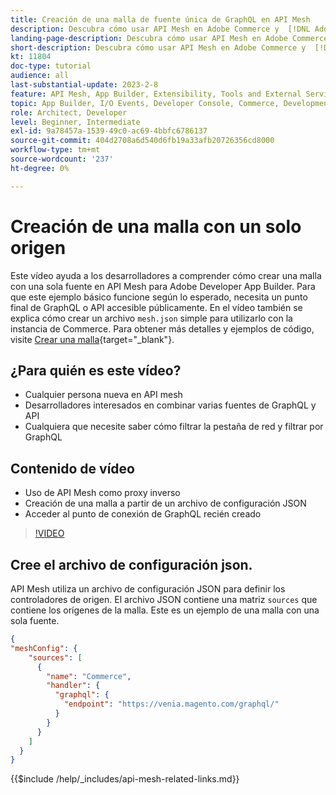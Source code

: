 ```yaml
---
title: Creación de una malla de fuente única de GraphQL en API Mesh
description: Descubra cómo usar API Mesh en Adobe Commerce y  [!DNL Adobe App Builder]. Aprenda a crear una malla que tenga una fuente.
landing-page-description: Descubra cómo usar API Mesh en Adobe Commerce y  [!DNL Adobe App Builder]. Aprenda a crear una malla que tenga una fuente.
short-description: Descubra cómo usar API Mesh en Adobe Commerce y  [!DNL Adobe App Builder]. Aprenda a crear una malla que tenga una fuente.
kt: 11804
doc-type: tutorial
audience: all
last-substantial-update: 2023-2-8
feature: API Mesh, App Builder, Extensibility, Tools and External Services, Backend Development
topic: App Builder, I/O Events, Developer Console, Commerce, Development, Integrations
role: Architect, Developer
level: Beginner, Intermediate
exl-id: 9a78457a-1539-49c0-ac69-4bbfc6786137
source-git-commit: 404d2708a6d540d6fb19a33afb20726356cd8000
workflow-type: tm+mt
source-wordcount: '237'
ht-degree: 0%

---
```


# Creación de una malla con un solo origen

Este vídeo ayuda a los desarrolladores a comprender cómo crear una malla con una sola fuente en API Mesh para Adobe Developer App Builder. Para que este ejemplo básico funcione según lo esperado, necesita un punto final de GraphQL o API accesible públicamente. En el vídeo también se explica cómo crear un archivo `mesh.json` simple para utilizarlo con la instancia de Commerce. Para obtener más detalles y ejemplos de código, visite [Crear una malla](https://developer.adobe.com/graphql-mesh-gateway/gateway/create-mesh/#create-a-mesh-1){target="_blank"}.

## ¿Para quién es este vídeo?

* Cualquier persona nueva en API mesh
* Desarrolladores interesados en combinar varias fuentes de GraphQL y API
* Cualquiera que necesite saber cómo filtrar la pestaña de red y filtrar por GraphQL

## Contenido de vídeo

* Uso de API Mesh como proxy inverso
* Creación de una malla a partir de un archivo de configuración JSON
* Acceder al punto de conexión de GraphQL recién creado

>[!VIDEO](https://video.tv.adobe.com/v/3419718?quality=12&learn=on&captions=spa)

## Cree el archivo de configuración json.

API Mesh utiliza un archivo de configuración JSON para definir los controladores de origen. El archivo JSON contiene una matriz `sources` que contiene los orígenes de la malla. Este es un ejemplo de una malla con una sola fuente.

```json
{
"meshConfig": {
    "sources": [
      {
        "name": "Commerce",
        "handler": {
          "graphql": {
            "endpoint": "https://venia.magento.com/graphql/"
          }
        }
      }
    ]
  }
}
```

{{$include /help/_includes/api-mesh-related-links.md}}
